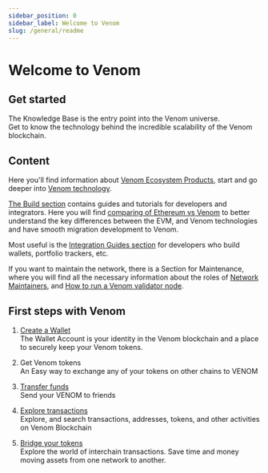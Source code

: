 ```yaml
---
sidebar_position: 0
sidebar_label: Welcome to Venom
slug: /general/readme
---
```


# Welcome to Venom

## Get started

The Knowledge Base is the entry point into the Venom universe.  
Get to know the technology behind the incredible scalability of the Venom blockchain.

## Content

Here you'll find information about [Venom Ecosystem Products](02-ecosystem.md), start and go deeper into [Venom technology](../learn/architecture.md).

[The Build section](../../build/development-guides/readme.md) contains guides and tutorials for developers and integrators. Here you will find [comparing of Ethereum vs Venom](../../build/development-guides/comparing-of-ethereum-vs-venom-architectures.md) to better understand the key differences between the EVM, and Venom technologies and have smooth migration development to Venom.

Most useful is the [Integration Guides section](../../build/integration-guides/how-to-connect-dapp-ui-to-venom.md) for developers who build wallets, portfolio trackers, etc.

If you want to maintain the network, there is a Section for Maintenance, where you will find all the necessary information about the roles of [Network Maintainers](../maintain/00-network-maintainers.md), and [How to run a Venom validator node](../maintain/01-how-to-become-a-validator.md).

## First steps with Venom

1. [Create a Wallet](03-create-a-new-wallet-account.md)  
   The Wallet Account is your identity in the Venom blockchain and a place to securely keep your Venom tokens.

2. Get Venom tokens  
   An Easy way to exchange any of your tokens on other chains to VENOM

3. [Transfer funds](04-balance-transfers.md)  
   Send your VENOM to friends

4. [Explore transactions](02-ecosystem.md/#explorer)  
   Explore, and search transactions, addresses, tokens, and other activities on Venom Blockchain

5. [Bridge your tokens](02-ecosystem.md/#bridge)  
   Explore the world of interchain transactions. Save time and money moving assets from one network to another.
